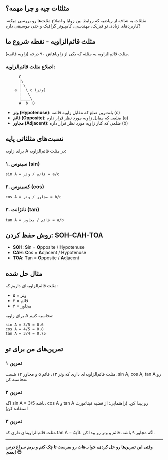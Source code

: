 

## مثلثات چیه و چرا مهمه؟

مثلثات یه شاخه از ریاضیه که روابط بین زوایا و اضلاع مثلث‌ها رو بررسی میکنه. کاربردهای زیادی تو فیزیک، مهندسی، کامپیوتر گرافیک و حتی موسیقی داره!

## مثلث قائم‌الزاویه - نقطه شروع ما

مثلث قائم‌الزاویه یه مثلثه که یکی از زاویاهاش ۹۰ درجه (زاویه قائمه).

### اضلاع مثلث قائم‌الزاویه:

```
      C
      |\
      | \
    a |  \ c (وتر)
      |   \
      |____\
      A  b  B
```

- **وتر (Hypotenuse)**: بلندترین ضلع که مقابل زاویه قائمه (c)
- **قائم (Opposite)**: ضلعی که مقابل زاویه مورد نظر قرار داره (a)
- **مجاور (Adjacent)**: ضلعی که کنار زاویه مورد نظر قرار داره (b)

## نسبت‌های مثلثاتی پایه

برای زاویه A در مثلث قائم‌الزاویه:

### ۱. سینوس (sin)

```
sin A = قائم / وتر = a/c
```

### ۲. کسینوس (cos)

```
cos A = مجاور / وتر = b/c
```

### ۳. تانژانت (tan)

```
tan A = قائم / مجاور = a/b
```

## روش حفظ کردن: SOH-CAH-TOA

- **SOH**: **S**in = **O**pposite / **H**ypotenuse
- **CAH**: **C**os = **A**djacent / **H**ypotenuse
- **TOA**: **T**an = **O**pposite / **A**djacent

## مثال حل شده

مثلث قائم‌الزاویه‌ای داریم که:

- وتر = ۵
- قائم = ۳
- مجاور = ۴

برای زاویه A محاسبه کنیم:

```
sin A = 3/5 = 0.6
cos A = 4/5 = 0.8  
tan A = 3/4 = 0.75
```

## تمرین‌های من برای تو

### تمرین ۱

مثلث قائم‌الزاویه‌ای داری که وتر ۱۳، قائم ۵ و مجاور ۱۲ هست. sin A, cos A, tan A رو محاسبه کن.

### تمرین ۲

اگه sin A = 3/5 باشه، cos A و tan A رو پیدا کن. (راهنمایی: از قضیه فیثاغورث استفاده کن)

### تمرین ۳

مثلث قائم‌الزاویه‌ای داری که tan A = 4/3. اگه مجاور ۹ باشه، قائم و وتر رو پیدا کن.

---

**وقتی این تمرین‌ها رو حل کردی، جواب‌هات رو بفرست تا چک کنم و بریم سراغ درس بعدی! 😊**